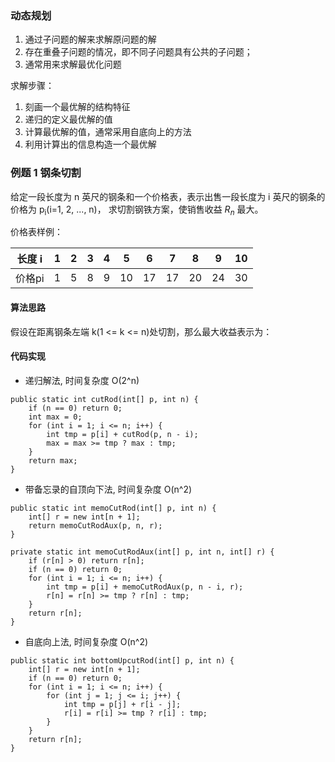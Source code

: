 ### 动态规划

 1. 通过子问题的解来求解原问题的解
 2. 存在重叠子问题的情况，即不同子问题具有公共的子问题；
 3. 通常用来求解最优化问题

求解步骤：
 1. 刻画一个最优解的结构特征
 2. 递归的定义最优解的值
 3. 计算最优解的值，通常采用自底向上的方法
 4. 利用计算出的信息构造一个最优解
 
 ### 例题 1 钢条切割 
 
 给定一段长度为 n 英尺的钢条和一个价格表，表示出售一段长度为 i 英尺的钢条的价格为 p<sub>i</sub>(i=1, 2, ..., n)，
 求切割钢铁方案，使销售收益 $R_{n}$ 最大。
 
 价格表样例：
 
 | 长度 i | 1 | 2 | 3 | 4 | 5 | 6 | 7 | 8 | 9 | 10
 |:---:|:---:|:---:|:---:|:---:|:---:|:---:|:---:|:---:|:---:|:---:|
 | 价格pi | 1 | 5 | 8 | 9 | 10 | 17 | 17	| 20 | 24 | 30 

#### 算法思路

假设在距离钢条左端 k(1 <= k <= n)处切割，那么最大收益表示为：


#### 代码实现

+ 递归解法, 时间复杂度 O(2^n)

```
public static int cutRod(int[] p, int n) {
    if (n == 0) return 0;
    int max = 0;
    for (int i = 1; i <= n; i++) {
        int tmp = p[i] + cutRod(p, n - i);
        max = max >= tmp ? max : tmp;
    }
    return max;
}
```
+ 带备忘录的自顶向下法, 时间复杂度 O(n^2)
```
public static int memoCutRod(int[] p, int n) {
    int[] r = new int[n + 1];
    return memoCutRodAux(p, n, r);
}

private static int memoCutRodAux(int[] p, int n, int[] r) {
    if (r[n] > 0) return r[n];
    if (n == 0) return 0;
    for (int i = 1; i <= n; i++) {
        int tmp = p[i] + memoCutRodAux(p, n - i, r);
        r[n] = r[n] >= tmp ? r[n] : tmp;
    }
    return r[n];
}
```
+ 自底向上法, 时间复杂度 O(n^2)
```
public static int bottomUpcutRod(int[] p, int n) {
    int[] r = new int[n + 1];
    if (n == 0) return 0;
    for (int i = 1; i <= n; i++) {
        for (int j = 1; j <= i; j++) {
            int tmp = p[j] + r[i - j];
            r[i] = r[i] >= tmp ? r[i] : tmp;
        }
    }
    return r[n];
}
```